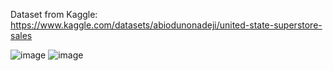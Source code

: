 Dataset from Kaggle: https://www.kaggle.com/datasets/abiodunonadeji/united-state-superstore-sales

![image](https://github.com/user-attachments/assets/53ab70cb-52b8-4419-91e0-6c9f1e0ff237)
![image](https://github.com/user-attachments/assets/05287396-10cd-42db-904b-ff68e76d2479)
